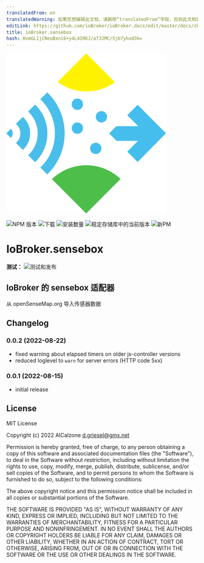 ```yaml
---
translatedFrom: en
translatedWarning: 如果您想编辑此文档，请删除“translatedFrom”字段，否则此文档将再次自动翻译
editLink: https://github.com/ioBroker/ioBroker.docs/edit/master/docs/zh-cn/adapterref/iobroker.sensebox/README.md
title: ioBroker.sensebox
hash: HvmGL1jCNeuBxni6+y4L4IRKJ/aT3JMC/5jb7yhod3k=
---
```

![标识](../../../en/adapterref/iobroker.sensebox/admin/sensebox.svg)

![NPM 版本](https://img.shields.io/npm/v/iobroker.sensebox.svg)
![下载](https://img.shields.io/npm/dm/iobroker.sensebox.svg)
![安装数量](https://iobroker.live/badges/sensebox-installed.svg)
![稳定存储库中的当前版本](https://iobroker.live/badges/sensebox-stable.svg)
![新PM](https://nodei.co/npm/iobroker.sensebox.png?downloads=true)

# IoBroker.sensebox
**测试：** ![测试和发布](https://github.com/AlCalzone/ioBroker.sensebox/workflows/Test%20and%20Release/badge.svg)

## IoBroker 的 sensebox 适配器
从 openSenseMap.org 导入传感器数据

## Changelog

<!--
	Placeholder for the next version (at the beginning of the line):
	### **WORK IN PROGRESS**
-->
### 0.0.2 (2022-08-22)

-   fixed warning about elapsed timers on older js-controller versions
-   reduced loglevel to `warn` for server errors (HTTP code 5xx)

### 0.0.1 (2022-08-15)

-   initial release

## License

MIT License

Copyright (c) 2022 AlCalzone <d.griesel@gmx.net>

Permission is hereby granted, free of charge, to any person obtaining a copy
of this software and associated documentation files (the "Software"), to deal
in the Software without restriction, including without limitation the rights
to use, copy, modify, merge, publish, distribute, sublicense, and/or sell
copies of the Software, and to permit persons to whom the Software is
furnished to do so, subject to the following conditions:

The above copyright notice and this permission notice shall be included in all
copies or substantial portions of the Software.

THE SOFTWARE IS PROVIDED "AS IS", WITHOUT WARRANTY OF ANY KIND, EXPRESS OR
IMPLIED, INCLUDING BUT NOT LIMITED TO THE WARRANTIES OF MERCHANTABILITY,
FITNESS FOR A PARTICULAR PURPOSE AND NONINFRINGEMENT. IN NO EVENT SHALL THE
AUTHORS OR COPYRIGHT HOLDERS BE LIABLE FOR ANY CLAIM, DAMAGES OR OTHER
LIABILITY, WHETHER IN AN ACTION OF CONTRACT, TORT OR OTHERWISE, ARISING FROM,
OUT OF OR IN CONNECTION WITH THE SOFTWARE OR THE USE OR OTHER DEALINGS IN THE
SOFTWARE.